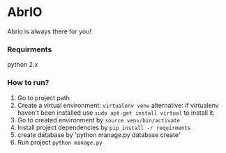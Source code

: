 # AbrIO
Abrio is always there for you!

### Requirments
python 2.x

### How to run?
1. Go to project path
2. Create a virtual environment: `virtualenv venv`
alternative: if virtualenv haven't been installed use `sudo apt-get install virtual` to install it.
3. Go to created environment by `source venv/bin/activate`
4. Install project dependencies by `pip install -r requirments`
5. create database by 'python manage.py database create'
6. Run project `python manage.py`